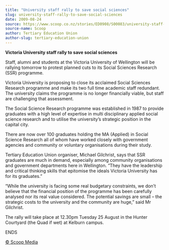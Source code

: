 ```yaml
---
title: "University staff rally to save social sciences"
slug: university-staff-rally-to-save-social-sciences
date: 2009-08-24
source: https://www.scoop.co.nz/stories/ED0908/S00083/university-staff-rally-to-save-social-sciences.htm
source-name: Scoop
author: Tertiary Education Union
author-slug: tertiary-education-union
---
```


<p><b>Victoria University staff rally to save social
sciences</b></p>

<p>Staff, alumni and students at the
Victoria University of Wellington will be rallying tomorrow
to protest planned cuts to its Social Sciences Research
(SSR) programme.</p>

<p>Victoria University is proposing to
close its acclaimed Social Sciences Research programme and
make its two full time academic staff redundant. The
university claims the programme is no longer financially
viable, but staff are challenging that assessment.</p>

<p>The Social Science Research programme was established in
1987 to provide graduates with a high level of expertise in
multi disciplinary applied social science research and to
utilise the university’s strategic position in the capital
city.</p>

<p>There are now over 100 graduates holding the
MA (Applied) in Social Science Research all of whom have
worked closely with government agencies and community or
voluntary organisations during their study. </p>

<p>Tertiary Education Union organiser, Michael Gilchrist,
says that SSR graduates are much in demand, especially among
community organisations and government departments here in
Wellington. “They have the leadership and critical
thinking skills that epitomise the ideals Victoria
University has for its graduates.” </p>

<p>“While the
university is facing some real budgetary constraints, we
don’t believe that the financial position of the programme
has been carefully analysed nor its real value considered.
The potential savings are small – the strategic costs to
the university and the community are huge,” said Mr
Gilchrist.</p>

<p>The rally will take place at 12.30pm
Tuesday 25 August in the Hunter Courtyard (the Quad if wet)
at Kelburn campus.</p>

<p>ENDS</p><p>
<a href="http://www.scoop.co.nz/about/terms.html" target="_blank"><span>© Scoop Media</span></a>
         </p>